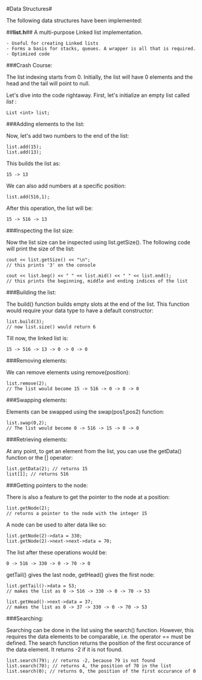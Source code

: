 #Data Structures#

The following data structures have been implemented:

##**list.h**##
A multi-purpose Linked list implementation.  

    - Useful for creating Linked lists  
    - Forms a basis for stacks, queues. A wrapper is all that is required.  
    - Optimized code

###Crash Course:

The list indexing starts from 0. Initially, the list will have 0 elements and the head and the tail will point to null.

Let's dive into the code rightaway. First, let's initialize an empty list called _list_ :

	List <int> list;

###Adding elements to the list:

Now, let's add two numbers to the end of the list:

	list.add(15);
	list.add(13);

This builds the list as:

	15 -> 13

We can also add numbers at a specific position:

	list.add(516,1);

After this operation, the list will be:

	15 -> 516 -> 13

###Inspecting the list size:

Now the list size can be inspected using list.getSize(). The following code will print the size of the list:

	cout << list.getSize() << "\n"; 
	// this prints '3' on the console

	cout << list.beg() << " " << list.mid() << " " << list.end();
	// this prints the beginning, middle and ending indices of the list

###Building the list:

The build() function builds empty slots at the end of the list. This function would require your data type to have a default constructor:

	list.build(3); 
	// now list.size() would return 6

Till now, the linked list is:

	15 -> 516 -> 13 -> 0 -> 0 -> 0

###Removing elements:

We can remove elements using remove(position):

	list.remove(2); 
	// The list would become 15 -> 516 -> 0 -> 0 -> 0

###Swapping elements:

Elements can be swapped using the swap(pos1,pos2) function:

	list.swap(0,2); 
	// The list would become 0 -> 516 -> 15 -> 0 -> 0

###Retrieving elements:

At any point, to get an element from the list, you can use the getData() function or the [] operator:

	list.getData(2); // returns 15
	list[1]; // returns 516

###Getting pointers to the node:

There is also a feature to get the pointer to the node at a position:

	list.getNode(2); 
	// returns a pointer to the node with the integer 15

A node can be used to alter data like so:
	
	list.getNode(2)->data = 330;
	list.getNode(2)->next->next->data = 70;

The list after these operations would be:
	
	0 -> 516 -> 330 -> 0 -> 70 -> 0

getTail() gives the last node, getHead() gives the first node:

	list.getTail()->data = 53;
	// makes the list as 0 -> 516 -> 330 -> 0 -> 70 -> 53

	list.getHead()->next->data = 37;
	// makes the list as 0 -> 37 -> 330 -> 0 -> 70 -> 53

###Searching:

Searching can be done in the list using the search() function. However, this requires the data elements to be comparable, i.e. the operator == must be defined. The search function returns the position of the first occurance of the data element. It returns -2 if it is not found.

	list.search(79); // returns -2, because 79 is not found
	list.search(70); // returns 4, the position of 70 in the list
	list.search(0); // returns 0, the position of the first occurance of 0